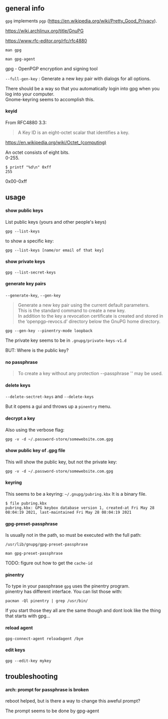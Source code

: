 ## general info

`gpg` implements `pgp` (https://en.wikipedia.org/wiki/Pretty_Good_Privacy).

https://wiki.archlinux.org/title/GnuPG

https://www.rfc-editor.org/rfc/rfc4880

```
man gpg
```

```
man gpg-agent
```

gpg - OpenPGP encryption and signing tool

`--full-gen-key` : Generate a new key pair with dialogs for all options.


There should be a way so that you automatically login into gpg when you log into your computer.\
Gnome-keyring seems to accomplish this.

#### keyid

From RFC4880 3.3:
> A Key ID is an eight-octet scalar that identifies a key.

https://en.wikipedia.org/wiki/Octet_(computing)

An octet consists of eight bits.\
0-255.
```
$ printf "%d\n" 0xff
255
```
0x00-0xff

## usage

#### show public keys

List public keys (yours and other people's keys)
```
gpg --list-keys
```

to show a specific key:
```
gpg --list-keys [name/or email of that key]
```

#### show private keys

```
gpg --list-secret-keys
```

#### generate key pairs

`--generate-key`, `--gen-key`

> Generate a new key pair using the current default parameters.\
This is the standard command to create a new key.\
In addition to the key a  revocation certificate is created and stored in the ‘openpgp-revocs.d’ directory below the GnuPG home directory.

```
gpg --gen-key --pinentry-mode loopback
```

The private key seems to be in `.gnupg/private-keys-v1.d`

BUT: Where is the public key?

#### no passphrase

> To create a key without any protection --passphrase '' may be used.

#### delete keys

`--delete-sectret-keys` and `--delete-keys`

But it opens a gui and throws up a `pinentry` menu.

#### decrypt a key

Also using the verbose flag:
```
gpg -v -d ~/.password-store/somewebsite.com.gpg
```

#### show public key of .gpg file

This will show the public key, but not the private key:
```
gpg -v -d ~/.password-store/somewebsite.com.gpg
```

#### keyring

This seems to be a keyring:
`~/.gnupg/pubring.kbx`
It is a binary file.
```
$ file pubring.kbx
pubring.kbx: GPG keybox database version 1, created-at Fri May 28 08:04:19 2021, last-maintained Fri May 28 08:04:19 2021
```

#### gpg-preset-passphrase

Is usually not in the path, so must be executed with the full path:
```
/usr/lib/gnupg/gpg-preset-passphrase
```

```
man gpg-preset-passphrase
```

TODO: figure out how to get the `cache-id`

#### pinentry

To type in your passphrase `gpg` uses the pinentry program.\
pinentry has different interface. You can list those with:
```
pacman -Ql pinentry | grep /usr/bin/
```

If you start those they all are the same though and dont look like the thing that starts with gpg...

#### reload agent

```
gpg-connect-agent reloadagent /bye
```

#### edit keys

```
gpg --edit-key mykey
```


## troubleshooting

#### arch: prompt for passphrase is broken

reboot helped, but is there a way to change this aweful prompt?

The prompt seems to be done by gpg-agent
